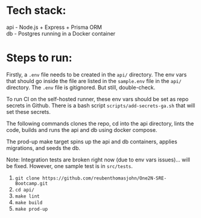 # Tech stack:

api - Node.js + Express + Prisma ORM \
db - Postgres running in a Docker container

# Steps to run:

Firstly, a `.env` file needs to be created in the `api/` directory. The env vars that should go inside the file are listed in the `sample.env` file in the `api/` directory. The `.env` file is gitignored. But still, double-check.

To run CI on the self-hosted runner, these env vars should be set as repo secrets in Github. There is a bash script `scripts/add-secrets-ga.sh` that will set these secrets.

The following commands clones the repo, cd into the api directory,
lints the code, builds and runs the api and db using docker compose.

The prod-up make target spins up the api and db containers, applies migrations, and seeds the db.

Note: Integration tests are broken right now (due to env vars issues)... will be fixed. However, one sample test is in `src/tests`.

1. `git clone https://github.com/reubenthomasjohn/One2N-SRE-Bootcamp.git`
2. `cd api/`
3. `make lint`
4. `make build`
5. `make prod-up`

